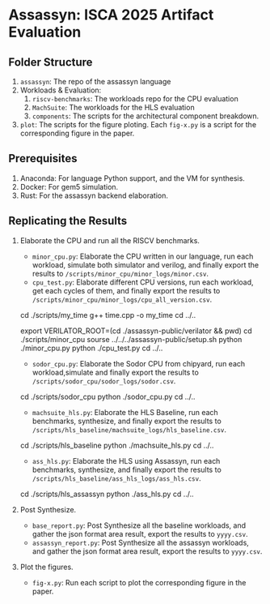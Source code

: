 # Assassyn: ISCA 2025 Artifact Evaluation

## Folder Structure

1. `assassyn`: The repo of the assassyn language
2. Workloads & Evaluation:
    1. `riscv-benchmarks`: The workloads repo for the CPU evaluation
    2. `MachSuite`: The workloads for the HLS evaluation
    3. `components`: The scripts for the architectural component breakdown.
3. `plot`: The scripts for the figure ploting. Each `fig-x.py` is a script for the corresponding figure in the paper.

## Prerequisites

1. Anaconda: For language Python support, and the VM for synthesis.
2. Docker: For gem5 simulation.
3. Rust: For the assassyn backend elaboration.

## Replicating the Results

1. Elaborate the CPU and run all the RISCV benchmarks.
    - `minor_cpu.py`: Elaborate the CPU written in our language, run each workload, simulate both simulator and verilog, and finally export the results to `/scripts/minor_cpu/minor_logs/minor.csv`.
    - `cpu_test.py`: Elaborate different CPU versions, run each workload, get each cycles of them, and finally export the results to `/scripts/minor_cpu/minor_logs/cpu_all_version.csv`.

    cd ./scripts/my_time
    g++ time.cpp -o my_time
    cd ../..

    export VERILATOR_ROOT=(cd ./assassyn-public/verilator && pwd)
    cd ./scripts/minor_cpu
    sourse ../../../assassyn-public/setup.sh
    python ./minor_cpu.py
    python ./cpu_test.py
    cd ../..

    - `sodor_cpu.py`: Elaborate the Sodor CPU from chipyard, run each workload,simulate and finally export the results to `/scripts/sodor_cpu/sodor_logs/sodor.csv`.

    cd ./scripts/sodor_cpu
    python ./sodor_cpu.py
    cd ../..

    - `machsuite_hls.py`: Elaborate the HLS Baseline, run each benchmarks, synthesize, and finally export the results to `/scripts/hls_baseline/machsuite_logs/hls_baseline.csv`.

    cd ./scripts/hls_baseline
    python ./machsuite_hls.py
    cd ../..

    - `ass_hls.py`: Elaborate the HLS using Assassyn, run each benchmarks, synthesize, and finally export the results to `/scripts/hls_baseline/ass_hls_logs/ass_hls.csv`.

    cd ./scripts/hls_assassyn
    python ./ass_hls.py
    cd ../..


2. Post Synthesize.
    - `base_report.py`: Post Synthesize all the baseline workloads, and gather the json format area result, export the results to `yyyy.csv`.
    - `assassyn_report.py`: Post Synthesize all the assassyn workloads, and gather the json format area result, export the results to `yyyy.csv`.


3. Plot the figures.
    - `fig-x.py`: Run each script to plot the corresponding figure in the paper.
